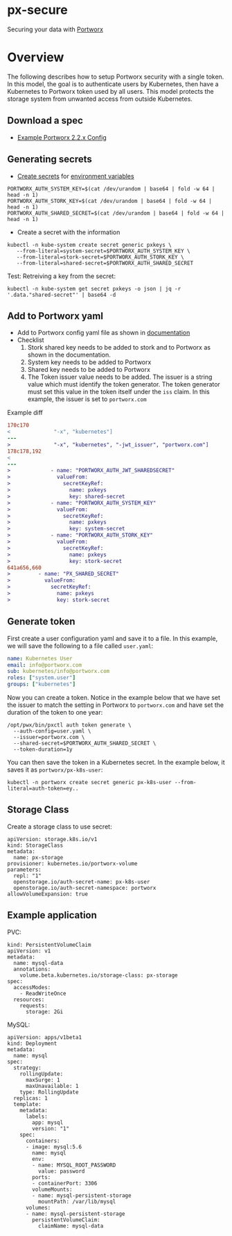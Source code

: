 # px-secure
Securing your data with [Portworx](https://docs.portworx.com)

# Overview
The following describes how to setup Portworx security with a single token. In this model, the goal is to authenticate users by Kubernetes, then have a Kubernetes to Portworx token used by all users. This model protects the storage system from unwanted access from outside Kubernetes.

## Download a spec
* [Example Portworx 2.2.x Config](https://install.portworx.com/2.2?mc=false&kbver=1.14.6&b=true&f=true&c=px-secure-cluster-fa553474-582e-44be-8379-414c4d0cbb72&stork=true&lh=true&st=k8s)

## Generating secrets
* [Create secrets](https://2.1.docs.portworx.com/concepts/authorization/pre-install/#self-signing-tokens) for [environment variables](https://2.1.docs.portworx.com/concepts/authorization/install/#environment-variables)

```
PORTWORX_AUTH_SYSTEM_KEY=$(cat /dev/urandom | base64 | fold -w 64 | head -n 1)
PORTWORX_AUTH_STORK_KEY=$(cat /dev/urandom | base64 | fold -w 64 | head -n 1)
PORTWORX_AUTH_SHARED_SECRET=$(cat /dev/urandom | base64 | fold -w 64 | head -n 1)
```

* Create a secret with the information

```
kubectl -n kube-system create secret generic pxkeys \
   --from-literal=system-secret=$PORTWORX_AUTH_SYSTEM_KEY \
   --from-literal=stork-secret=$PORTWORX_AUTH_STORK_KEY \
   --from-literal=shared-secret=$PORTWORX_AUTH_SHARED_SECRET
```

Test: Retreiving a key from the secret:

```
kubectl -n kube-system get secret pxkeys -o json | jq -r '.data."shared-secret"' | base64 -d
```

## Add to Portworx yaml
* Add to Portworx config yaml file as shown in [documentation](https://2.1.docs.portworx.com/portworx-install-with-kubernetes/operate-and-maintain-on-kubernetes/authorization/enable/#example)
* Checklist
  1. Stork shared key needs to be added to stork and to Portworx as shown in the documentation.
  1. System key needs to be added to Portworx
  1. Shared key needs to be added to Portworx
  1. The Token issuer value needs to be added. The issuer is a string value which must identify the token generator. The token generator must set this value in the token itself under the `iss` claim. In this example, the issuer is set to `portworx.com`

Example diff

```diff
170c170
<              "-x", "kubernetes"]
---
>              "-x", "kubernetes", "-jwt_issuer", "portworx.com"]
178c178,192
<             
---
>             - name: "PORTWORX_AUTH_JWT_SHAREDSECRET"
>               valueFrom:
>                 secretKeyRef:
>                   name: pxkeys
>                   key: shared-secret
>             - name: "PORTWORX_AUTH_SYSTEM_KEY"
>               valueFrom:
>                 secretKeyRef:
>                   name: pxkeys
>                   key: system-secret
>             - name: "PORTWORX_AUTH_STORK_KEY"
>               valueFrom:
>                 secretKeyRef:
>                   name: pxkeys
>                   key: stork-secret
641a656,660
>         - name: "PX_SHARED_SECRET"
>           valueFrom:
>             secretKeyRef:
>               name: pxkeys
>               key: stork-secret
```

## Generate token
First create a user configuration yaml and save it to a file. In this example, we will save the following to a file called `user.yaml`:

```yaml
name: Kubernetes User
email: info@portworx.com
sub: kubernetes/info@portworx.com
roles: ["system.user"]
groups: ["kubernetes"]
```

Now you can create a token. Notice in the example below that we have set the issuer to match the setting in Portworx to `portworx.com` and have set the duration of the token to one year:

```
/opt/pwx/bin/pxctl auth token generate \
  --auth-config=user.yaml \
  --issuer=portworx.com \
  --shared-secret=$PORTWORX_AUTH_SHARED_SECRET \
  --token-duration=1y
```

You can then save the token in a Kubernetes secret. In the example below, it saves it as `portworx/px-k8s-user`:

```
kubectl -n portworx create secret generic px-k8s-user --from-literal=auth-token=ey..
```

## Storage Class
Create a storage class to use secret:

```
apiVersion: storage.k8s.io/v1
kind: StorageClass
metadata:
  name: px-storage
provisioner: kubernetes.io/portworx-volume
parameters:
  repl: "1"
  openstorage.io/auth-secret-name: px-k8s-user
  openstorage.io/auth-secret-namespace: portworx
allowVolumeExpansion: true
```

## Example application
PVC:

```
kind: PersistentVolumeClaim
apiVersion: v1
metadata:
  name: mysql-data
  annotations:
    volume.beta.kubernetes.io/storage-class: px-storage
spec:
  accessModes:
    - ReadWriteOnce
  resources:
    requests:
      storage: 2Gi
```

MySQL:
```
apiVersion: apps/v1beta1
kind: Deployment
metadata:
  name: mysql
spec:
  strategy:
    rollingUpdate:
      maxSurge: 1
      maxUnavailable: 1
    type: RollingUpdate
  replicas: 1
  template:
    metadata:
      labels:
        app: mysql
        version: "1"
    spec:
      containers:
      - image: mysql:5.6
        name: mysql
        env:
        - name: MYSQL_ROOT_PASSWORD
          value: password
        ports:
        - containerPort: 3306
        volumeMounts:
        - name: mysql-persistent-storage
          mountPath: /var/lib/mysql
      volumes:
      - name: mysql-persistent-storage
        persistentVolumeClaim:
          claimName: mysql-data
```